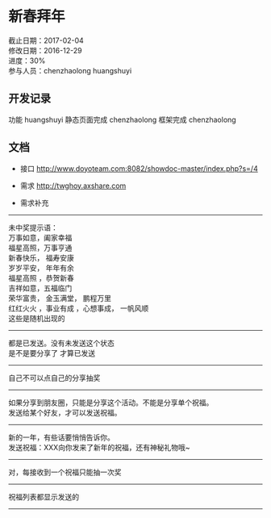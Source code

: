 # 新春拜年
截止日期：2017-02-04  
修改日期：2016-12-29  
进度：30%  
参与人员：chenzhaolong huangshuyi


## 开发记录
功能  huangshuyi
静态页面完成 chenzhaolong
框架完成 chenzhaolong

## 文档
- 接口
http://www.doyoteam.com:8082/showdoc-master/index.php?s=/4  


- 需求
http://twghoy.axshare.com  

- 需求补充

-------
未中奖提示语：  
万事如意，阖家幸福  
福星高照，万事亨通  
新春快乐， 福寿安康   
岁岁平安， 年年有余  
福星高照 ，恭贺新春  
吉祥如意，五福临门  
荣华富贵， 金玉满堂， 鹏程万里  
红红火火 ，事业有成 ，心想事成， 一帆风顺  
这些是随机出现的  


------
都是已发送。没有未发送这个状态  
是不是要分享了 才算已发送  

------
自己不可以点自己的分享抽奖  

------
如果分享到朋友圈，只能是分享这个活动。不能是分享单个祝福。  
发送给某个好友，才可以发送祝福。  

------
新的一年，有些话要悄悄告诉你。  
发送祝福：XXX向你发来了新年的祝福，还有神秘礼物哦~   

------

对，每接收到一个祝福只能抽一次奖  

-------


祝福列表都显示发送的  

--------